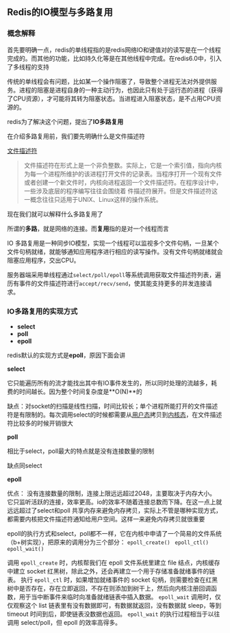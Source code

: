 ## Redis的IO模型与多路复用

### 概念解释

首先要明确一点，redis的单线程指的是redis网络IO和键值对的读写是在一个线程完成的。而其他的功能，比如持久化等是在其他线程中完成。在redis6.0中，引入了多线程的支持

传统的单线程会有问题，比如某一个操作阻塞了，导致整个进程无法对外提供服务。进程的阻塞是进程自身的一种主动行为，也因此只有处于运行态的进程（获得了CPU资源），才可能将其转为阻塞状态。当进程进入阻塞状态，是不占用CPU资源的。

redis为了解决这个问题，提出了**IO多路复用**

在介绍多路复用前，我们要先明确什么是文件描述符

[文件描述符][1]

>  文件描述符在形式上是一个非负整数。实际上，它是一个索引值，指向内核为每一个进程所维护的该进程打开文件的记录表。当程序打开一个现有文件或者创建一个新文件时，内核向进程返回一个文件描述符。在程序设计中，一些涉及底层的程序编写往往会围绕着  件描述符展开。但是文件描述符这一概念往往只适用于UNIX、Linux这样的操作系统。


现在我们就可以解释什么多路复用了

所谓的**多路**，就是网络的连接。而**复用**指的是对一个线程而言

IO 多路复用是一种同步IO模型，实现一个线程可以监视多个文件句柄，一旦某个文件句柄就绪，就能够通知应用程序进行相应的读写操作。没有文件句柄就绪就会阻塞应用程序，交出CPU。

服务器端采用单线程通过``select/poll/epoll``等系统调用获取文件描述符列表，遍历有事件的文件描述符进行``accept/recv/send``，使其能支持更多的并发连接请求。

### IO多路复用的实现方式

- **select**
- **poll**
- **epoll**

redis默认的实现方式是**epoll**，原因下面会讲

**select**

它只能遍历所有的流才能找出其中有IO事件发生的，所以同时处理的流越多，耗费的时间越长。因为整个时间复杂度是**O(N)**的

缺点：对socket的扫描是线性扫描，时间比较长；单个进程所能打开的文件描述符是有限制的。每次调用select的时候都需要从[用户态][2]拷贝到[内核态][3]，在文件描述符比较多的时候开销很大

**poll**

相比于select，poll最大的特点就是没有连接数量的限制

缺点同select

**epoll**

优点：
没有连接数量的限制，连接上限远远超过2048，主要取决于内存大小。
它只监听活跃的连接，效率更高。io的效率不随着连接总数而下降。在这一点上就远远超过了select和poll
共享内存来避免内存拷贝，实际上不管是哪种实现方式，都需要内核把文件描述符通知给用户空间。这样一来避免内存拷贝就很重要
 
epoll的执行方式和select，poll都不一样，它在内核中申请了一个简易的文件系统（b+树实现），把原来的调用分为三个部分：
`epoll_create() `
`epoll_ctl() `
`epoll_wait() `

调用 `epoll_create` 时，内核帮我们在 epoll 文件系统里建立 file 结点，内核缓存中建立 socket 红黑树，除此之外，还会再建立一个用于存储准备就绪事件的链表。
执行 `epoll_ctl` 时，如果增加就绪事件的 socket 句柄，则需要检查在红黑树中是否存在，存在立即返回，不存在则添加到树干上，然后向内核注册回调函数，用于当中断事件来临时向准备就绪链表中插入数据。
`epoll_wait` 调用时，仅仅观察这个 list 链表里有没有数据即可，有数据就返回，没有数据就 sleep，等到 timeout 时间到后，即使链表没数据也返回。
`epoll_wait` 的执行过程相当于以往调用 select/poll，但 epoll 的效率高得多。

[1]:https://zh.wikipedia.org/wiki/%E6%96%87%E4%BB%B6%E6%8F%8F%E8%BF%B0%E7%AC%A6
[2]:https://baike.baidu.com/item/%E7%94%A8%E6%88%B7%E6%80%81/9548791
[3]:https://baike.baidu.com/item/%E6%A0%B8%E5%BF%83%E6%80%81/6845908
